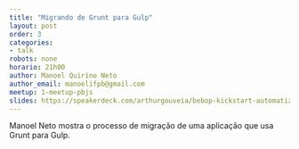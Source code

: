 ```yaml
---
title: "Migrando de Grunt para Gulp"
layout: post
order: 3
categories:
- talk
robots: none
horario: 21h00
author: Manoel Quirino Neto
author_email: manoelifpb@gmail.com
meetup: 1-meetup-pbjs
slides: https://speakerdeck.com/arthurgouveia/bebop-kickstart-automatizado-para-websites-e-apps/
---
```


Manoel Neto mostra o processo de migração de uma aplicação que usa Grunt para Gulp.